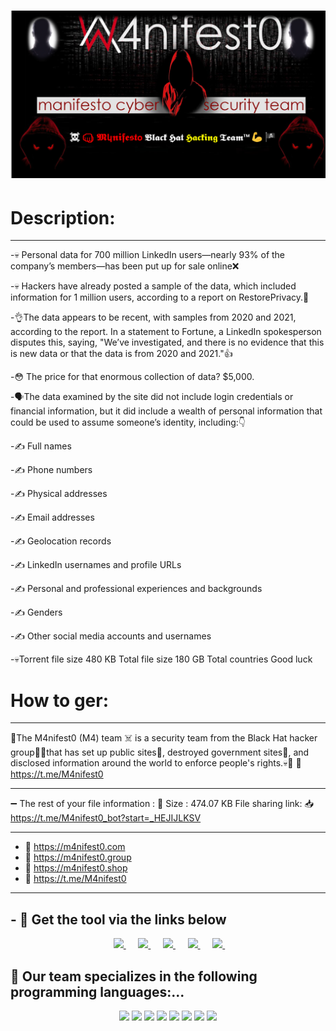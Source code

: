 # ![Locations](https://github.com/M4nifest0/M4nifest0_WhatsApp/blob/master/s.png) 

# Description:
----------------------
-💀 Personal data for 700 million LinkedIn users—nearly 93% of the company’s members—has been put up for sale online❌

-💀 Hackers have already posted a sample of the data, which included information for 1 million users, according to a report on RestorePrivacy.🙈

-👌The data appears to be recent, with samples from 2020 and 2021, according to the report. In a statement to Fortune, a LinkedIn spokesperson disputes this, saying, "We’ve investigated, and there is no evidence that this is new data or that the data is from 2020 and 2021."👍

-😳 The price for that enormous collection of data? $5,000.

-🗣The data examined by the site did not include login credentials or financial information, but it did include a wealth of personal information that could be used to assume someone’s identity, including:👇

-✍️ Full names

-✍️ Phone numbers

-✍️ Physical addresses

-✍️ Email addresses

-✍️ Geolocation records

-✍️ LinkedIn usernames and profile URLs

-✍️ Personal and professional experiences and backgrounds

-✍️ Genders

-✍️ Other social media accounts and usernames

-💀Torrent file size 480 KB Total file size 180 GB Total countries Good luck

# How to ger:
----------------------

🔞The M4nifest0 (M4) team ☠️ is a security team from the Black Hat hacker group🏴‍☠️that has set up public sites👀, destroyed government sites🦠, and disclosed information around the world to enforce people's rights.💀💪
🛒 https://t.me/M4nifest0

*******************************************

➖ The rest of your file information : 
💾  Size : 474.07 KB
File sharing link:
📥 https://t.me/M4nifest0_bot?start=_HEJIJLKSV

*******************************************

- 🔞 https://m4nifest0.com
- 🔞 https://m4nifest0.group
- 🔞 https://m4nifest0.shop
- 🔞 https://t.me/M4nifest0

----------------------

<h2>- 📌 Get the tool via the links below</h2>
<p align="center">	
</a>&nbsp;&nbsp;&nbsp;&nbsp;
	<a href="https://t.me/M4nifest0">
		<img src="https://img.shields.io/badge/Telegram-%23000000.svg?&style=for-the-badge&logo=Telegram&logoColor=white" />
	</a>&nbsp;&nbsp;&nbsp;&nbsp;
	<a href="https://www.instagram.com/_m4nifest0_/">
		<img src="https://img.shields.io/badge/instagram-%23E4405F.svg?&style=for-the-badge&logo=instagram&logoColor=white" />
	</a>&nbsp;&nbsp;&nbsp;&nbsp;
	<a href="https://www.youtube.com/c/hack4lx">
		<img src="https://img.shields.io/badge/youtube-%23FF0000.svg?&style=for-the-badge&logo=youtube&logoColor=white" />
	</a>&nbsp;&nbsp;&nbsp;&nbsp;
	<a href="https://twitter.com/_M4nifest0_">
		<img src="https://img.shields.io/badge/twitter-%231DA1F2.svg?&style=for-the-badge&logo=twitter&logoColor=white" />
	</a>&nbsp;&nbsp;&nbsp;&nbsp;
	<a href="https://m4nifest0.com">
		<img src="https://img.shields.io/badge/WebSite-%234A154B.svg?&style=for-the-badge&logo=slack&logoColor=white" />
	</a>&nbsp;&nbsp;&nbsp;&nbsp;
</p>

<h2>📌 Our team specializes in the following programming languages:...</h2> 
<p align="center">	
	<img src="https://img.shields.io/badge/node.js%20-%2343853D.svg?&style=for-the-badge&logo=node.js&logoColor=white" />
        <img src="https://img.shields.io/badge/python%20-%2314354C.svg?&style=for-the-badge&logo=python&logoColor=white" />
	<img src="https://img.shields.io/badge/c%23%20-%23239120.svg?&style=for-the-badge&logo=c-sharp&logoColor=white" />
	<img src="https://img.shields.io/badge/java-%23ED8B00.svg?&style=for-the-badge&logo=java&logoColor=white" />
	<img src="https://img.shields.io/badge/php-%23777BB4.svg?&style=for-the-badge&logo=php&logoColor=white" />
	<img src="https://img.shields.io/badge/ruby-%23CC342D.svg?&style=for-the-badge&logo=ruby&logoColor=white" />
	<img src="https://img.shields.io/badge/perl-%2339457E.svg?&style=for-the-badge&logo=perl&logoColor=white" />
	<img src="https://img.shields.io/badge/c++%20-%2300599C.svg?&style=for-the-badge&logo=c%2B%2B&logoColor=white" />
</p>
